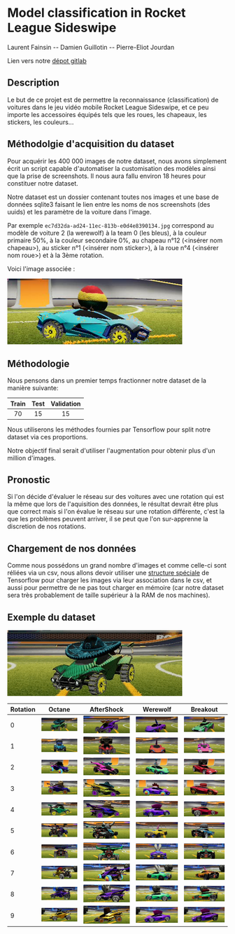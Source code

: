 # Model classification in Rocket League Sideswipe

Laurent Fainsin --
Damien Guillotin --
Pierre-Eliot Jourdan

Lien vers notre [dépot gitlab](https://git.inpt.fr/tocard-inc/enseeiht/projet-classification)

## Description

Le but de ce projet est de permettre la reconnaissance (classification) de voitures dans le jeu vidéo mobile Rocket League Sideswipe, et ce peu importe les accessoires équipés tels que les roues, les chapeaux, les stickers, les couleurs...

## Méthodolgie d'acquisition du dataset

Pour acquérir les 400 000 images de notre dataset, nous avons simplement écrit un script capable d'automatiser la customisation des modèles ainsi que la prise de screenshots. Il nous aura fallu environ 18 heures pour constituer notre dataset.

Notre dataset est un dossier contenant toutes nos images et une base de données sqlite3 faisant le lien entre les noms de nos screenshots (des uuids) et les paramètre de la voiture dans l'image.

Par exemple `ec7d32da-ad24-11ec-813b-e0d4e8390134.jpg` correspond au modèle de voiture 2 (la werewolf) à la team 0 (les bleus), à la couleur primaire 50%, à la couleur secondaire 0%, au chapeau n°12 (<insérer nom chapeau>), au sticker n°1 (<insérer nom sticker>), à la roue n°4 (<insérer nom roue>) et à la 3ème rotation.

Voici l'image associée :

![](image_methodo.jpg)

## Méthodologie

Nous pensons dans un premier temps fractionner notre dataset de la manière suivante:

| Train | Test  | Validation |
| :---: | :---: | :--------: |
|  70   |  15   |     15     |

Nous utiliserons les méthodes fournies par Tensorflow pour split notre dataset via ces proportions.

Notre objectif final serait d'utiliser l'augmentation pour obtenir plus d'un million d'images.

## Pronostic

Si l'on décide d'évaluer le réseau sur des voitures avec une rotation qui est la même que lors de l'aquisition des données, le résultat devrait être plus que correct mais si l'on évalue le réseau sur une rotation différente, c'est la que les problèmes peuvent arriver, il se peut que l'on sur-apprenne la discretion de nos rotations.

## Chargement de nos données

Comme nous possédons un grand nombre d'images et comme celle-ci sont réliées via un csv, nous allons devoir utiliser une [structure spéciale](https://www.tensorflow.org/tutorials/load_data/csv#using_tfdata) de Tensorflow pour charger les images via leur association dans le csv, et aussi pour permettre de ne pas tout charger en mémoire (car notre dataset sera très probablement de taille supérieur à la RAM de nos machines).

## Exemple du dataset

![](demo_datas.gif)

| Rotation |         Octane          |       AfterShock        |        Werewolf         |        Breakout         |
| :------- | :---------------------: | :---------------------: | :---------------------: | :---------------------: |
| 0        | ![](demo_datas/0_0.jpg) | ![](demo_datas/1_0.jpg) | ![](demo_datas/2_0.jpg) | ![](demo_datas/3_0.jpg) |
| 1        | ![](demo_datas/0_1.jpg) | ![](demo_datas/1_1.jpg) | ![](demo_datas/2_1.jpg) | ![](demo_datas/3_1.jpg) |
| 2        | ![](demo_datas/0_2.jpg) | ![](demo_datas/1_2.jpg) | ![](demo_datas/2_2.jpg) | ![](demo_datas/3_2.jpg) |
| 3        | ![](demo_datas/0_3.jpg) | ![](demo_datas/1_3.jpg) | ![](demo_datas/2_3.jpg) | ![](demo_datas/3_3.jpg) |
| 4        | ![](demo_datas/0_4.jpg) | ![](demo_datas/1_4.jpg) | ![](demo_datas/2_4.jpg) | ![](demo_datas/3_4.jpg) |
| 5        | ![](demo_datas/0_5.jpg) | ![](demo_datas/1_5.jpg) | ![](demo_datas/2_5.jpg) | ![](demo_datas/3_5.jpg) |
| 6        | ![](demo_datas/0_6.jpg) | ![](demo_datas/1_6.jpg) | ![](demo_datas/2_6.jpg) | ![](demo_datas/3_6.jpg) |
| 7        | ![](demo_datas/0_7.jpg) | ![](demo_datas/1_7.jpg) | ![](demo_datas/2_7.jpg) | ![](demo_datas/3_7.jpg) |
| 8        | ![](demo_datas/0_8.jpg) | ![](demo_datas/1_8.jpg) | ![](demo_datas/2_8.jpg) | ![](demo_datas/3_8.jpg) |
| 9        | ![](demo_datas/0_9.jpg) | ![](demo_datas/1_9.jpg) | ![](demo_datas/2_9.jpg) | ![](demo_datas/3_9.jpg) |
